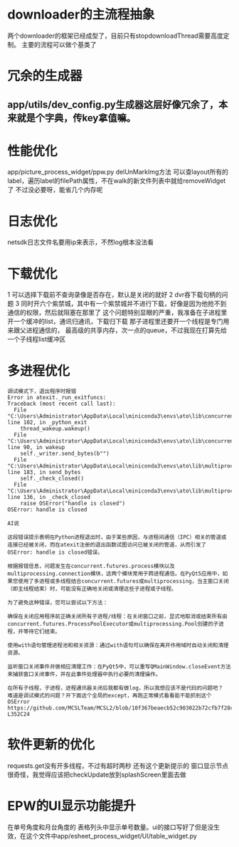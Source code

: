 # downloader的主流程抽象

两个downloader的框架已经成型了，目前只有stopdownloadThread需要高度定制。
主要的流程可以做个基类了

# 冗余的生成器

## app/utils/dev_config.py生成器这层好像冗余了，本来就是个字典，传key拿值嘛。

# 性能优化

app/picture_process_widget/ppw.py delUnMarkImg方法
可以查layout所有的label，遍历label的filePath属性，不在walk的新文件列表中就给removeWidget了
不过没必要呀，能省几个内存呢

# 日志优化

netsdk日志文件名要用ip来表示，不然log根本没法看

# 下载优化

1 可以选择下载前不查询录像是否存在，默认是关闭的就好
2 dvr吞下载句柄的问题
3 同时开六个紫禁城，其中有一个紫禁城并不进行下载，好像是因为他抢不到通信的权限，然后就阻塞在那里了
这个问题特别显眼的严重，我准备在子进程里开一个缓冲的list，通讯归通讯，下载归下载
那子进程里还要开一个线程是专门用来跟父进程通信的，
最高级的共享内存，次一点的queue，不过我现在打算先给一个子线程list缓冲区

# 多进程优化

    调试模式下，退出程序时报错
    Error in atexit._run_exitfuncs:
    Traceback (most recent call last):
      File "C:\Users\Administrator\AppData\Local\miniconda3\envs\ato\lib\concurrent\futures\process.py", line 102, in _python_exit
        thread_wakeup.wakeup()
      File "C:\Users\Administrator\AppData\Local\miniconda3\envs\ato\lib\concurrent\futures\process.py", line 90, in wakeup
        self._writer.send_bytes(b"")
      File "C:\Users\Administrator\AppData\Local\miniconda3\envs\ato\lib\multiprocessing\connection.py", line 183, in send_bytes
        self._check_closed()
      File "C:\Users\Administrator\AppData\Local\miniconda3\envs\ato\lib\multiprocessing\connection.py", line 136, in _check_closed
        raise OSError("handle is closed")
    OSError: handle is closed
    
    AI说
    
    这段错误提示表明在Python进程退出时，由于某些原因，与进程间通信（IPC）相关的管道或连接已经被关闭，而在atexit注册的退出函数试图访问已被关闭的管道，从而引发了OSError: handle is closed错误。
    
    根据报错信息，问题发生在concurrent.futures.process模块以及multiprocessing.connection模块，这两个模块常用于跨进程通信。在PyQt5应用中，如果您使用了多进程或多线程结合concurrent.futures或multiprocessing，当主窗口关闭（即主线程结束）时，可能没有正确地关闭或清理这些子进程或子线程。
    
    为了避免这种错误，您可以尝试以下方法：
    
    确保在关闭应用程序前正确关闭所有子进程/线程：在关闭窗口之前，显式地取消或结束所有由concurrent.futures.ProcessPoolExecutor或multiprocessing.Pool创建的子进程，并等待它们结束。
    
    使用with语句管理进程池和相关资源：通过with语句可以确保在离开作用域时自动关闭和清理资源。
    
    监听窗口关闭事件并做相应清理工作：在PyQt5中，可以重写QMainWindow.closeEvent方法来捕获窗口关闭事件，并在此事件处理器中执行必要的清理操作。
    
    在所有子线程，子进程，进程通讯器关闭后我都有做log，所以我想应该不是代码的问题吧？
    难道是调试模式的问题？开下面这个全局的except，再跑正常模式看看能不能抓到这个 OSError
    https://github.com/MCSLTeam/MCSL2/blob/10f367beaecb52c903022b72cfb7f28cdbf253d7/MCSL2Lib/windowInterface.py#L352C9-L352C24

# 软件更新的优化

requests.get没有开多线程，不过有超时两秒
还有这个更新提示的 窗口显示节点 很奇怪，我觉得应该把checkUpdate放到splashScreen里面去做

# EPW的UI显示功能提升

在单号角度和月台角度的 表格列头中显示单号数量。ui的接口写好了但是没生效，在这个文件中app/esheet_process_widget/UI/table_widget.py